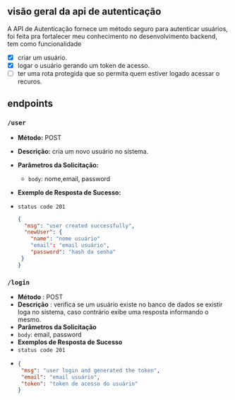 ## visão geral da api de autenticação

A API de Autenticação fornece um método seguro para autenticar usuários,
foi feita pra fortalecer meu conhecimento no desenvolvimento backend,
tem como funcionalidade

- [x] criar um usuário.
- [x] logar o usuário gerando um token de acesso.
- [ ] ter uma rota protegida que so permita quem estiver logado acessar o recuros. 

## endpoints

### `/user`
- **Método:** POST
- **Descrição:** cria um novo usuário no sistema.
- **Parâmetros da Solicitação:**
  - `body`: nome,email, password
- **Exemplo de Resposta de Sucesso:**
  
- `status code 201`

  ```json
  {
    "msg": "user created successfully",
    "newUser": {
      "name": "nome usuário"
      "email": "email usuário",
      "password": "hash da senha"
   }
  }

### `/login`
- **Método** : POST
- **Descrição** : verifica se um usuário existe no banco de dados se existir loga no sistema, caso contrário exibe uma resposta informando o mesmo.
- **Parâmetros da Solicitação**
- `body`: email, password
- **Exemplos de Resposta de Sucesso**
- `status code 201`
- ```json
  {
   "msg": "user login and generated the token",
   "email": "email usuário",
   "token": "token de acesso do usuário"
  }
